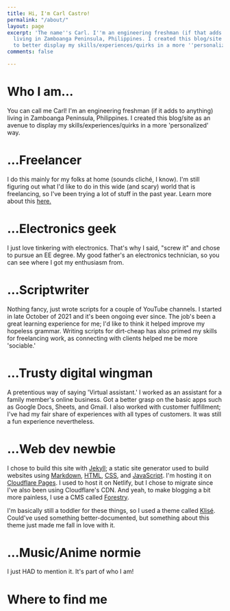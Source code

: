```yaml
---
title: Hi, I'm Carl Castro!
permalink: "/about/"
layout: page
excerpt: 'The name''s Carl. I''m an engineering freshman (if that adds to anything)
  living in Zamboanga Peninsula, Philippines. I created this blog/site as an avenue
  to better display my skills/experiences/quirks in a more ''personalized'' way. '
comments: false

---
```

# Who I am...

You can call me Carl! I'm an engineering freshman (if it adds to anything) living in Zamboanga Peninsula, Philippines. I created this blog/site as an avenue to display my skills/experiences/quirks in a more 'personalized' way.

# ...Freelancer

I do this mainly for my folks at home (sounds cliché, I know). I'm still figuring out what I'd like to do in this wide (and scary) world that is freelancing, so I've been trying a lot of stuff in the past year. Learn more about this [here.]()

# ...Electronics geek

I just love tinkering with electronics. That's why I said, "screw it" and chose to pursue an EE degree. My good father's an electronics technician, so you can see where I got my enthusiasm from.

# ...Scriptwriter

Nothing fancy, just wrote scripts for a couple of YouTube channels. I started in late October of 2021 and it's been ongoing ever since. The job's been a great learning experience for me; I'd like to think it helped improve my hopeless grammar. Writing scripts for dirt-cheap has also primed my skills for freelancing work, as connecting with clients helped me be more 'sociable.'

# ...Trusty digital wingman

A pretentious way of saying 'Virtual assistant.' I worked as an assistant for a family member's online business. Got a better grasp on the basic apps such as Google Docs, Sheets, and Gmail. I also worked with customer fulfillment; I've had my fair share of experiences with all types of customers. It was still a fun experience nevertheless.

# ...Web dev newbie

I chose to build this site with [Jekyll](https://jekyllrb.com/); a static site generator used to build websites using [Markdown](https://en.wikipedia.org/wiki/Markdown), [HTML](https://developer.mozilla.org/en-US/docs/Web/HTML), [CSS](https://developer.mozilla.org/en-US/docs/Web/css), and [JavaScript](https://developer.mozilla.org/en-US/docs/Web/javascript). I'm hosting it on [Cloudflare Pages](https://pages.cloudflare.com/). I used to host it on Netlify, but I chose to migrate since I've also been using Cloudflare's CDN. And yeah, to make blogging a bit more painless, I use a CMS called [Forestry](https://forestry.io/). 

I'm basically still a toddler for these things, so I used a theme called [Klisé](https://github.com/piharpi/jekyll-klise). Could've used something better-documented, but something about this theme just made me fall in love with it. 

# ...Music/Anime normie

I just HAD to mention it. It's part of who I am! 

# Where to find me